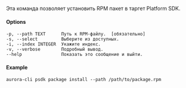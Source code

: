 Эта команда позволяет установить RPM пакет в таргет Platform SDK.

#### Options

```shell
-p, --path TEXT      Путь к RPM-файлу.  [обязательно]
-s, --select         Выберите из доступных.
-i, --index INTEGER  Укажите индекс.
-v, --verbose        Подробный вывод.
--help               Показать это сообщение и выйти.
```

#### Example

```shell
aurora-cli psdk package install --path /path/to/package.rpm
```
